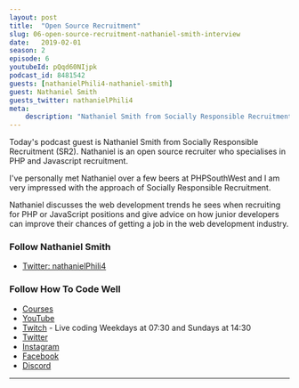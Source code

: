 ```yaml
---
layout: post
title:  "Open Source Recruitment"
slug: 06-open-source-recruitment-nathaniel-smith-interview
date:   2019-02-01
season: 2
episode: 6
youtubeId: pQqd60NIjpk
podcast_id: 8481542
guests: [nathanielPhili4-nathaniel-smith]
guest: Nathaniel Smith
guests_twitter: nathanielPhili4
meta:
    description: "Nathaniel Smith from Socially Responsible Recruitment (SR2) joins me to talk about web development recruitment"
---
```


Today's podcast guest is Nathaniel Smith from Socially Responsible Recruitment (SR2). Nathaniel is an open source recruiter who specialises in PHP and Javascript recruitment.

I've personally met Nathaniel over a few beers at PHPSouthWest and I am very impressed with the approach of Socially Responsible Recruitment.

Nathaniel discusses the web development trends he sees when recruiting for PHP or JavaScript positions and give advice on how junior developers can improve their chances of getting a job in the web development industry.
### Follow Nathaniel Smith
- [Twitter: nathanielPhili4](https://twitter.com/nathanielPhili4) 

### Follow How To Code Well
- [Courses](http://howtocodewell.net)
- [YouTube](http://youtube.com/howtocodewell)
- [Twitch](http://twitch.tv/howtocodewell) - Live coding Weekdays at 07:30 and Sundays at 14:30
- [Twitter](https://twitter.com/howtocodewell)
- [Instagram](http://instagram.com/howtocodewell/)
- [Facebook](http://facebook.com/howtocodewell/)
- [Discord](http://howtocodewell.net/discord)

-------------------------------

